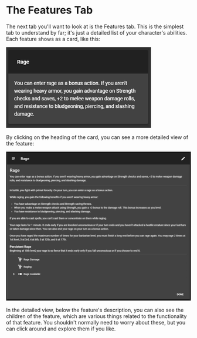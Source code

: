 # The Features Tab

The next tab you'll want to look at is the Features tab. This is the simplest tab to understand by far; it's just a detailed list of your character's abilities. Each feature shows as a card, like this:

![A feature card for the Barbarian's Rage ability.](<../.gitbook/assets/image (4) (1).png>)

By clicking on the heading of the card, you can see a more detailed view of the feature:

![The detail view of the above card.](<../.gitbook/assets/image (5) (1).png>)

In the detailed view, below the feature's description, you can also see the children of the feature, which are various things related to the functionality of that feature. You shouldn't normally need to worry about these, but you can click around and explore them if you like.
